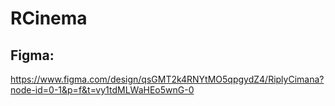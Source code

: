 # **RCinema**
## **Figma**:

https://www.figma.com/design/qsGMT2k4RNYtMO5qpgydZ4/RiplyCimana?node-id=0-1&p=f&t=vy1tdMLWaHEo5wnG-0
